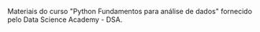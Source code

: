 Materiais do curso "Python Fundamentos para análise de dados" fornecido pelo Data Science Academy - DSA.
